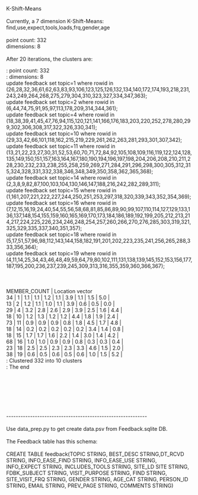 K-Shift-Means<br/>
<br/>
Currently, a 7 dimension K-Shift-Means: find,use,expect,tools,loads,frq,gender,age<br/>
<br/>
point count: 332<br/>
dimensions: 8<br/>
<br/>
After 20 iterations, the clusters are:<br/>

:	point count: 332<br/>
:	dimensions: 8<br/>
update feedback set topic=1 where rowid in (26,28,32,36,61,62,63,83,93,106,123,125,126,132,134,140,172,174,193,218,231,243,249,264,268,275,279,304,310,323,327,334,347,363);<br/>
update feedback set topic=2 where rowid in (6,44,74,75,91,95,97,113,178,209,314,344,361);<br/>
update feedback set topic=4 where rowid in (18,38,39,41,45,47,76,94,115,120,121,141,166,176,183,203,220,252,278,280,299,302,306,308,317,322,326,330,341);<br/>
update feedback set topic=10 where rowid in (29,33,42,66,101,118,162,215,219,229,261,262,263,281,293,301,307,342);<br/>
update feedback set topic=11 where rowid in (13,21,22,23,27,30,31,52,53,60,70,71,72,84,92,105,108,109,116,119,122,124,128,135,149,150,151,157,163,164,167,180,190,194,196,197,198,204,206,208,210,211,228,230,232,233,238,255,258,259,269,271,284,291,296,298,300,305,312,315,324,328,331,332,338,346,348,349,350,358,362,365,368);<br/>
update feedback set topic=14 where rowid in (2,3,8,9,82,87,100,103,104,130,146,147,188,216,242,282,289,311);<br/>
update feedback set topic=15 where rowid in (1,161,207,221,222,227,244,250,251,253,297,318,320,339,343,352,354,369);<br/>
update feedback set topic=16 where rowid in (7,12,15,16,19,24,40,54,55,56,58,68,81,85,86,89,90,99,107,110,114,127,129,133,136,137,148,154,155,159,160,165,169,170,173,184,186,189,192,199,205,212,213,214,217,224,225,226,234,246,248,254,257,260,266,270,276,285,303,319,321,325,329,335,337,340,351,357);<br/>
update feedback set topic=18 where rowid in (5,17,51,57,96,98,112,143,144,158,182,191,201,202,223,235,241,256,265,288,333,356,364);<br/>
update feedback set topic=19 where rowid in (4,11,14,25,34,43,46,48,49,59,64,79,80,102,111,131,138,139,145,152,153,156,177,187,195,200,236,237,239,245,309,313,316,355,359,360,366,367);<br/>
<br/>
<br/>
<br/>
MEMBER_COUNT | Location vector<br/>
34   | 1 | 1.1 |      1.1 |      1.2 |      1.1 |      3.9 |      1.1 |      1.5 |      5.0 |       <br/>
13   | 2 | 1.2 |      1.1 |      1.0 |      1.1 |      3.9 |      0.6 |      0.5 |      0.0 |       <br/>
29   | 4 | 3.2 |      2.8 |      2.6 |      2.9 |      3.9 |      2.5 |      1.6 |      4.4 |       <br/>
18   | 10 | 1.2 |      1.3 |      1.2 |      1.2 |      4.4 |      1.8 |      1.9 |      2.4 |       <br/>
73   | 11 | 0.9 |      0.9 |      0.9 |      0.8 |      1.8 |      4.5 |      1.7 |      4.8 |       <br/>
18   | 14 | 0.2 |      0.2 |      0.2 |      0.2 |      0.2 |      3.4 |      1.4 |      0.8 |       <br/>
18   | 15 | 1.7 |      1.7 |      1.6 |      2.2 |      1.4 |      3.0 |      1.4 |      4.2 |       <br/>
68   | 16 | 1.0 |      1.0 |      0.9 |      0.9 |      0.8 |      0.3 |      0.3 |      0.4 |       <br/>
23   | 18 | 2.5 |      2.5 |      2.3 |      2.3 |      3.3 |      4.6 |      1.5 |      2.0 |       <br/>
38   | 19 | 0.6 |      0.5 |      0.6 |      0.5 |      0.6 |      1.0 |      1.5 |      5.2 |       <br/>
:	Clustered 332 into 10 clusters<br/>
:	The end<br/>
<br/>
<br/>
<br/>
<br/>
<br/>





<br/>
-----------------------------------------------------------<br/>
<br/>
Use data_prep.py to get create data.psv from Feedback.sqlite DB.<br/>
<br/>
The Feedback table has this schema: <br/>
<br/>
CREATE TABLE feedback(TOPIC STRING, BEST_DESC STRING,DT_RCVD	STRING,	INFO_EASE_FIND	STRING,	INFO_EASE_USE	STRING,	INFO_EXPECT	STRING,	INCLUDES_TOOLS	STRING,	SITE_LD	SITE	STRING,	FDBK_SUBJECT	STRING,	VISIT_PURPOSE	STRING,	FIND	STRING,	SITE_VISIT_FRQ	STRING,	GENDER	STRING,	AGE_CAT	STRING,	PERSON_ID	STRING,	EMAIL	STRING,		PREV_PAGE	STRING,				COMMENTS	STRING)<br/>